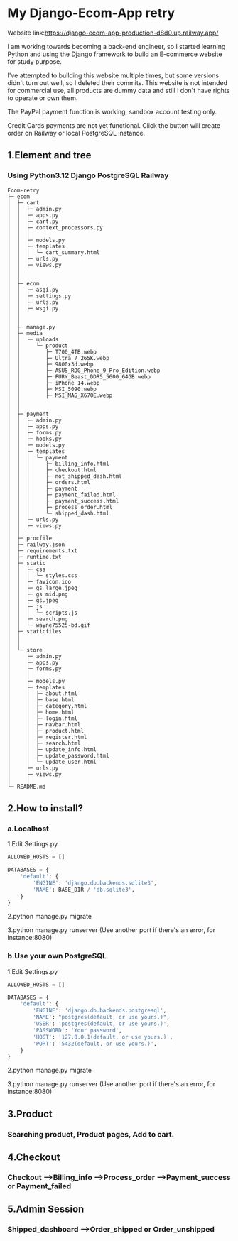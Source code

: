 # My Django-Ecom-App retry

Website link:https://django-ecom-app-production-d8d0.up.railway.app/

I am working towards becoming a back-end engineer, so I started learning Python and using the Django framework to build an E-commerce website for study purpose.

I've attempted to building this website multiple times, but some versions didn't turn out well, so I deleted their commits. This website is not intended for commercial use, all products are dummy data and still I don't have rights to operate or own them.

The PayPal payment function is working, sandbox account testing only.

Credit Cards payments are not yet functional. 
Click the button will create order on Railway or local PostgreSQL instance.

## 1.Element and tree
### Using Python3.12 Django PostgreSQL Railway
```
Ecom-retry
├─ ecom                                      
│  ├─ cart
│  │  ├─ admin.py
│  │  ├─ apps.py
│  │  ├─ cart.py
│  │  ├─ context_processors.py
│  │  │  
│  │  ├─ models.py
│  │  ├─ templates
│  │  │  └─ cart_summary.html
│  │  ├─ urls.py
│  │  ├─ views.py
│  │  
│  │   
│  ├─ ecom
│  │  ├─ asgi.py
│  │  ├─ settings.py
│  │  ├─ urls.py
│  │  ├─ wsgi.py
│  │
│  │  
│  ├─ manage.py
│  ├─ media
│  │  └─ uploads
│  │     └─ product
│  │        ├─ T700_4TB.webp
│  │        ├─ Ultra_7_265K.webp
│  │        ├─ 9800x3d.webp
│  │        ├─ ASUS_ROG_Phone_9_Pro_Edition.webp
│  │        ├─ FURY_Beast_DDR5_5600_64GB.webp
│  │        ├─ iPhone_14.webp
│  │        ├─ MSI_5090.webp
│  │        ├─ MSI_MAG_X670E.webp
│  │          
│  │        
│  ├─ payment
│  │  ├─ admin.py
│  │  ├─ apps.py
│  │  ├─ forms.py
│  │  ├─ hooks.py
│  │  ├─ models.py
│  │  ├─ templates
│  │  │  └─ payment
│  │  │     ├─ billing_info.html
│  │  │     ├─ checkout.html
│  │  │     ├─ not_shipped_dash.html
│  │  │     ├─ orders.html
│  │  │     ├─ payment
│  │  │     ├─ payment_failed.html
│  │  │     ├─ payment_success.html
│  │  │     ├─ process_order.html
│  │  │     └─ shipped_dash.html
│  │  ├─ urls.py
│  │  ├─ views.py
│  │
│  ├─ procfile
│  ├─ railway.json
│  ├─ requirements.txt
│  ├─ runtime.txt
│  ├─ static
│  │  ├─ css
│  │  │  └─ styles.css
│  │  ├─ favicon.ico
│  │  ├─ gs large.jpeg
│  │  ├─ gs mid.png
│  │  ├─ gs.jpeg
│  │  ├─ js
│  │  │  └─ scripts.js
│  │  ├─ search.png
│  │  └─ wayne75525-bd.gif
│  ├─ staticfiles
│  │
│  │
│  └─ store
│     ├─ admin.py
│     ├─ apps.py
│     ├─ forms.py
│     │
│     ├─ models.py
│     ├─ templates
│     │  ├─ about.html                              
│     │  ├─ base.html
│     │  ├─ category.html
│     │  ├─ home.html
│     │  ├─ login.html
│     │  ├─ navbar.html
│     │  ├─ product.html
│     │  ├─ register.html
│     │  ├─ search.html
│     │  ├─ update_info.html
│     │  ├─ update_password.html
│     │  └─ update_user.html
│     ├─ urls.py
│     ├─ views.py
│     │
└─ README.md

```

## 2.How to install?
### a.Localhost
1.Edit Settings.py
```python
ALLOWED_HOSTS = []

DATABASES = {
    'default': {
        'ENGINE': 'django.db.backends.sqlite3',
        'NAME': BASE_DIR / 'db.sqlite3',
    }
}
```
2.python manage.py migrate

3.python manage.py runserver (Use another port if there's an error, for instance:8080)

### b.Use your own PostgreSQL
1.Edit Settings.py
```python
ALLOWED_HOSTS = []

DATABASES = {
    'default': {
        'ENGINE': 'django.db.backends.postgresql',
        'NAME': "postgres(default, or use yours.)",
        'USER': 'postgres(default, or use yours.)',
        'PASSWORD': 'Your password',
        'HOST': '127.0.0.1(default, or use yours.)',
        'PORT': '5432(default, or use yours.)',
    }
}
```
2.python manage.py migrate

3.python manage.py runserver (Use another port if there's an error, for instance:8080)

## 3.Product
### Searching product, Product pages, Add to cart.


## 4.Checkout
### Checkout -->Billing_info -->Process_order -->Payment_success or Payment_failed


## 5.Admin Session
### Shipped_dashboard -->Order_shipped or Order_unshipped


